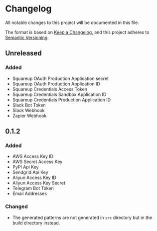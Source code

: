 # Changelog

All notable changes to this project will be documented in this file.

The format is based on [Keep a Changelog](https://keepachangelog.com/en/1.1.0/),
and this project adheres to [Semantic Versioning](https://semver.org/spec/v2.0.0.html).

## Unreleased

### Added

- Squareup OAuth Production Application secret
- Squareup OAuth Production Application ID
- Squareup Credentials Access Token
- Squareup Credentials Sandbox Application ID
- Squareup Credentials Production Application ID
- Slack Bot Token
- Slack Webhook
- Zapier Webhook

## 0.1.2

### Added

- AWS Access Key ID
- AWS Secret Access Key
- PyPI Api Key
- Sendgrid Api Key
- Aliyun Access Key ID
- Aliyun Access Key Secret
- Telegram Bot Token
- Email Addresses

### Changed

- The generated patterns are not generated in `src` directory but in the build directory instead.
